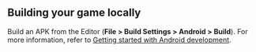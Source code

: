 ## Building your game locally

Build an APK from the Editor (**File > Build Settings > Android > Build**). For more information, refer to [Getting started with Android development](https://docs.unity3d.com/Manual/android-GettingStarted.html).

